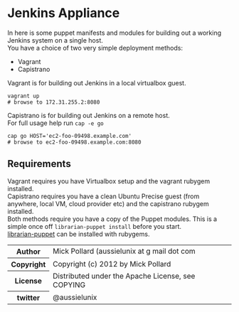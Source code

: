 # Jenkins Appliance

In here is some puppet manifests and modules for building out a working Jenkins system on a single host.  
You have a choice of two very simple deployment methods: 

* Vagrant
* Capistrano
  
Vagrant is for building out Jenkins in a local virtualbox guest.  

    vagrant up
    # browse to 172.31.255.2:8080

Capistrano is for building out Jenkins on a remote host.  
For full usage help run `cap -e go`

    cap go HOST='ec2-foo-09498.example.com'
    # browse to ec2-foo-09498.example.com:8080

## Requirements

Vagrant requires you have Virtualbox setup and the vagrant rubygem installed.  
Capistrano requires you have a clean Ubuntu Precise guest (from anywhere, local VM, cloud provider etc) and the capistrano rubygem installed.  
Both methods require you have a copy of the Puppet modules. This is a simple once off `librarian-puppet install` before you start.  
[librarian-puppet](http://librarian-puppet.com/) can be installed with rubygems.


<table>
  <tr>
    <th>Author</th><td>Mick Pollard (aussielunix at g mail dot com</td>
  </tr>
  <tr>
    <th>Copyright</th><td>Copyright (c) 2012 by Mick Pollard</td>
  </tr>
  <tr>
    <th>License</th><td>Distributed under the Apache License, see COPYING</td>
  </tr>
  <tr>
    <th>twitter </th><td>@aussielunix</td>
  </tr>
</table>

